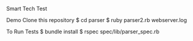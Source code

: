 Smart Tech Test

Demo
Clone this repository
$ cd parser
$ ruby parser2.rb webserver.log 


To Run Tests
$ bundle install
$ rspec spec/lib/parser_spec.rb




